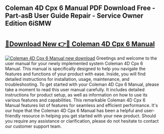 ## Coleman 4D Cpx 6 Manual PDF Download Free - Part-asB User Guide Repair - Service Owner Edition 6iSMW

# <h2><a href="http://bc36976.oget.top/?id=Coleman+4D+Cpx+6+Manual">🔗Download New 👉🔴 Coleman 4D Cpx 6 Manual</a></h2>

[![Coleman 4D Cpx 6 Manual new download](https://i.imgur.com/5g1atiW.png)](http://bc36976.oget.top/?id=Coleman+4D+Cpx+6+Manual)
Greetings and welcome to the user manual for your newly implemented system Coleman 4D Cpx 6 Manual. This manual is specifically designed to help you navigate the features and functions of your product with ease. Inside, you will find detailed instructions for installation, usage, maintenance, and troubleshooting. To get started with your Coleman 4D Cpx 6 Manual, please take a moment to read this user manual carefully. It includes detailed instructions for product setup, as well as information on how to use its various features and capabilities. This remarkable Coleman 4D Cpx 6 Manual features list of features for seamless and efficient performance. It's our hope that the Coleman 4D Cpx 6 Manual has been a helpful and user-friendly resource in helping you get started with your new product. Should you require any assistance or clarification, please do not hesitate to contact our customer support team.
